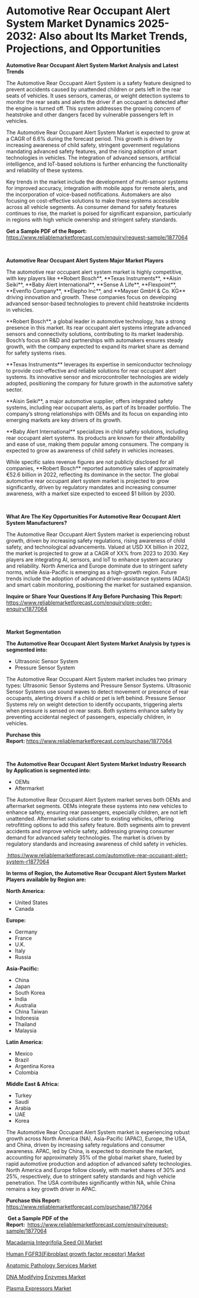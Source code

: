 <p><h1>Automotive Rear Occupant Alert System Market Dynamics 2025-2032: Also about Its Market Trends, Projections, and Opportunities</h1></p><p><strong>Automotive Rear Occupant Alert System Market Analysis and Latest Trends</strong></p>
<p><p>The Automotive Rear Occupant Alert System is a safety feature designed to prevent accidents caused by unattended children or pets left in the rear seats of vehicles. It uses sensors, cameras, or weight detection systems to monitor the rear seats and alerts the driver if an occupant is detected after the engine is turned off. This system addresses the growing concern of heatstroke and other dangers faced by vulnerable passengers left in vehicles.</p><p>The Automotive Rear Occupant Alert System Market is expected to grow at a CAGR of 6.6% during the forecast period. This growth is driven by increasing awareness of child safety, stringent government regulations mandating advanced safety features, and the rising adoption of smart technologies in vehicles. The integration of advanced sensors, artificial intelligence, and IoT-based solutions is further enhancing the functionality and reliability of these systems.</p><p>Key trends in the market include the development of multi-sensor systems for improved accuracy, integration with mobile apps for remote alerts, and the incorporation of voice-based notifications. Automakers are also focusing on cost-effective solutions to make these systems accessible across all vehicle segments. As consumer demand for safety features continues to rise, the market is poised for significant expansion, particularly in regions with high vehicle ownership and stringent safety standards.</p></p>
<p><strong>Get a Sample PDF of the Report:&nbsp;</strong> <a href="https://www.reliablemarketforecast.com/enquiry/request-sample/1877064?utm_campaign=1899&utm_medium=2&utm_source=Github&utm_content=ia&utm_term=21012025&utm_id=automotive-rear-occupant-alert-system">https://www.reliablemarketforecast.com/enquiry/request-sample/1877064</a></p>
<p>&nbsp;</p>
<p><strong>Automotive Rear Occupant Alert System Major Market Players</strong></p>
<p><p>The automotive rear occupant alert system market is highly competitive, with key players like **Robert Bosch**, **Texas Instruments**, **Aisin Seiki**, **Baby Alert International**, **Sense A Life**, **Flexpoint**, **Evenflo Company**, **Elepho Inc**, and **Mayser GmbH & Co. KG** driving innovation and growth. These companies focus on developing advanced sensor-based technologies to prevent child heatstroke incidents in vehicles.</p><p>**Robert Bosch**, a global leader in automotive technology, has a strong presence in this market. Its rear occupant alert systems integrate advanced sensors and connectivity solutions, contributing to its market leadership. Bosch’s focus on R&D and partnerships with automakers ensures steady growth, with the company expected to expand its market share as demand for safety systems rises.</p><p>**Texas Instruments** leverages its expertise in semiconductor technology to provide cost-effective and reliable solutions for rear occupant alert systems. Its innovative sensor and microcontroller technologies are widely adopted, positioning the company for future growth in the automotive safety sector.</p><p>**Aisin Seiki**, a major automotive supplier, offers integrated safety systems, including rear occupant alerts, as part of its broader portfolio. The company’s strong relationships with OEMs and its focus on expanding into emerging markets are key drivers of its growth.</p><p>**Baby Alert International** specializes in child safety solutions, including rear occupant alert systems. Its products are known for their affordability and ease of use, making them popular among consumers. The company is expected to grow as awareness of child safety in vehicles increases.</p><p>While specific sales revenue figures are not publicly disclosed for all companies, **Robert Bosch** reported automotive sales of approximately €52.6 billion in 2022, reflecting its dominance in the sector. The global automotive rear occupant alert system market is projected to grow significantly, driven by regulatory mandates and increasing consumer awareness, with a market size expected to exceed $1 billion by 2030.</p></p>
<p>&nbsp;</p>
<p><strong>What Are The Key Opportunities For Automotive Rear Occupant Alert System Manufacturers?</strong></p>
<p><p>The Automotive Rear Occupant Alert System market is experiencing robust growth, driven by increasing safety regulations, rising awareness of child safety, and technological advancements. Valued at USD XX billion in 2022, the market is projected to grow at a CAGR of XX% from 2023 to 2030. Key players are integrating AI, sensors, and IoT to enhance system accuracy and reliability. North America and Europe dominate due to stringent safety norms, while Asia-Pacific is emerging as a high-growth region. Future trends include the adoption of advanced driver-assistance systems (ADAS) and smart cabin monitoring, positioning the market for sustained expansion.</p></p>
<p><strong>Inquire or Share Your Questions If Any Before Purchasing This Report:</strong> <a href="https://www.reliablemarketforecast.com/enquiry/pre-order-enquiry/1877064?utm_campaign=1899&utm_medium=2&utm_source=Github&utm_content=ia&utm_term=21012025&utm_id=automotive-rear-occupant-alert-system">https://www.reliablemarketforecast.com/enquiry/pre-order-enquiry/1877064</a></p>
<p>&nbsp;</p>
<p><strong>Market Segmentation</strong></p>
<p><strong>The Automotive Rear Occupant Alert System Market Analysis by types is segmented into:</strong></p>
<p><ul><li>Ultrasonic Sensor System</li><li>Pressure Sensor System</li></ul></p>
<p><p>The Automotive Rear Occupant Alert System market includes two primary types: Ultrasonic Sensor Systems and Pressure Sensor Systems. Ultrasonic Sensor Systems use sound waves to detect movement or presence of rear occupants, alerting drivers if a child or pet is left behind. Pressure Sensor Systems rely on weight detection to identify occupants, triggering alerts when pressure is sensed on rear seats. Both systems enhance safety by preventing accidental neglect of passengers, especially children, in vehicles.</p></p>
<p><strong>Purchase this Report:&nbsp;</strong><a href="https://www.reliablemarketforecast.com/purchase/1877064?utm_campaign=1899&utm_medium=2&utm_source=Github&utm_content=ia&utm_term=21012025&utm_id=automotive-rear-occupant-alert-system">https://www.reliablemarketforecast.com/purchase/1877064</a></p>
<p>&nbsp;</p>
<p><strong>The Automotive Rear Occupant Alert System Market Industry Research by Application is segmented into:</strong></p>
<p><ul><li>OEMs</li><li>Aftermarket</li></ul></p>
<p><p>The Automotive Rear Occupant Alert System market serves both OEMs and aftermarket segments. OEMs integrate these systems into new vehicles to enhance safety, ensuring rear passengers, especially children, are not left unattended. Aftermarket solutions cater to existing vehicles, offering retrofitting options to add this safety feature. Both segments aim to prevent accidents and improve vehicle safety, addressing growing consumer demand for advanced safety technologies. The market is driven by regulatory standards and increasing awareness of child safety in vehicles.</p></p>
<p><a href="https://www.reliablemarketforecast.com/automotive-rear-occupant-alert-system-r1877064?utm_campaign=1899&utm_medium=2&utm_source=Github&utm_content=ia&utm_term=21012025&utm_id=automotive-rear-occupant-alert-system">&nbsp;https://www.reliablemarketforecast.com/automotive-rear-occupant-alert-system-r1877064</a></p>
<p><strong>In terms of Region, the Automotive Rear Occupant Alert System Market Players available by Region are:</strong></p>
<p>
    <p> <strong> North America: </strong>
        <ul>
            <li>United States</li>
            <li>Canada</li>
        </ul>
        </p> 
    <p> <strong> Europe: </strong>
        <ul>
            <li>Germany</li>
            <li>France</li>
            <li>U.K.</li>
            <li>Italy</li>
            <li>Russia</li>
        </ul>
        </p> 
    <p> <strong> Asia-Pacific: </strong>
        <ul>
            <li>China</li>
            <li>Japan</li>
            <li>South Korea</li>
            <li>India</li>
            <li>Australia</li>
            <li>China Taiwan</li>
            <li>Indonesia</li>
            <li>Thailand</li>
            <li>Malaysia</li>
        </ul>
        </p> 
    <p> <strong> Latin America: </strong>
        <ul>
            <li>Mexico</li>
            <li>Brazil</li>
            <li>Argentina Korea</li>
            <li>Colombia</li>
        </ul>
        </p> 
    <p> <strong> Middle East & Africa: </strong>
        <ul>
            <li>Turkey</li>
            <li>Saudi</li>
            <li>Arabia</li>
            <li>UAE</li>
            <li>Korea</li>
        </ul>
    </p>
    </p>
<p><p>The Automotive Rear Occupant Alert System market is experiencing robust growth across North America (NA), Asia-Pacific (APAC), Europe, the USA, and China, driven by increasing safety regulations and consumer awareness. APAC, led by China, is expected to dominate the market, accounting for approximately 35% of the global market share, fueled by rapid automotive production and adoption of advanced safety technologies. North America and Europe follow closely, with market shares of 30% and 25%, respectively, due to stringent safety standards and high vehicle penetration. The USA contributes significantly within NA, while China remains a key growth driver in APAC.</p></p>
<p><strong>Purchase this Report: </strong><a href="https://www.reliablemarketforecast.com/purchase/1877064?utm_campaign=1899&utm_medium=2&utm_source=Github&utm_content=ia&utm_term=21012025&utm_id=automotive-rear-occupant-alert-system">https://www.reliablemarketforecast.com/purchase/1877064</a></p>
<p>&nbsp;<strong>Get a Sample PDF of the Report:&nbsp;&nbsp;</strong><a href="https://www.reliablemarketforecast.com/enquiry/request-sample/1877064?utm_campaign=1899&utm_medium=2&utm_source=Github&utm_content=ia&utm_term=21012025&utm_id=automotive-rear-occupant-alert-system">https://www.reliablemarketforecast.com/enquiry/request-sample/1877064</a></p>
<p><strong></strong></p>
<p><p><a href="https://www.linkedin.com/pulse/unveiling-market-trends-global-macadamia-integrifolia-seed-j6gne?utm_campaign=1899&utm_medium=2&utm_source=Github&utm_content=ia&utm_term=21012025&utm_id=automotive-rear-occupant-alert-system">Macadamia Integrifolia Seed Oil Market</a></p><p><a href="https://www.linkedin.com/pulse/how-human-fgfr3fibroblast-growth-factor-receptor-market-1h9dc?utm_campaign=1899&utm_medium=2&utm_source=Github&utm_content=ia&utm_term=21012025&utm_id=automotive-rear-occupant-alert-system">Human FGFR3(Fibroblast growth factor receptor) Market</a></p><p><a href="https://www.linkedin.com/pulse/insights-anatomic-pathology-services-market-size-which-07jee?utm_campaign=1899&utm_medium=2&utm_source=Github&utm_content=ia&utm_term=21012025&utm_id=automotive-rear-occupant-alert-system">Anatomic Pathology Services Market</a></p><p><a href="https://www.linkedin.com/pulse/transforming-connectivity-exploring-dna-modifying-enzymes-ghcke?utm_campaign=1899&utm_medium=2&utm_source=Github&utm_content=ia&utm_term=21012025&utm_id=automotive-rear-occupant-alert-system">DNA Modifying Enzymes Market</a></p><p><a href="https://www.linkedin.com/pulse/plasma-expressors-market-overview-products-services-71-cagr-ou9ue?utm_campaign=1899&utm_medium=2&utm_source=Github&utm_content=ia&utm_term=21012025&utm_id=automotive-rear-occupant-alert-system">Plasma Expressors Market</a></p></p>